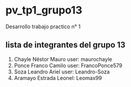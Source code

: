 # pv_tp1_grupo13
Desarrollo trabajo practico n° 1
## lista de integrantes del grupo 13
1. Chayle Néstor Mauro user: maurochayle
2. Ponce Franco Camilo user: FrancoPonce579
3. Soza Leandro Ariel user: Leandro-Soza   
4. Aramayo Estrada Leonel: Leomax99
